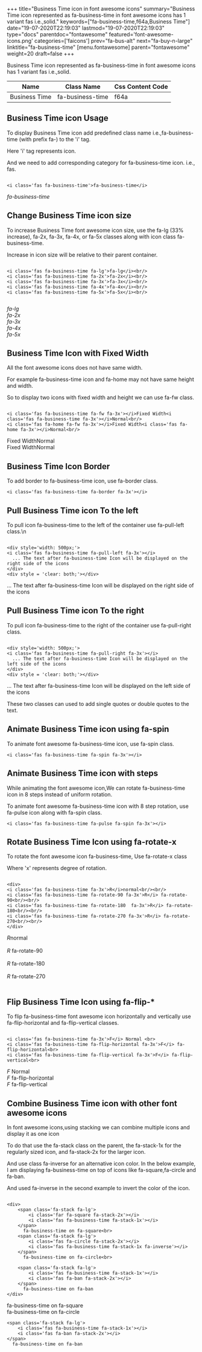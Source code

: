 +++
title="Business Time icon in font awesome icons"
summary="Business Time icon represented as fa-business-time in font awesome icons has 1 variant fas i.e.,solid."
keywords=["fa-business-time,f64a,Business Time"]
date="19-07-2020T22:19:03"
lastmod="19-07-2020T22:19:03"
type="docs"
parentdoc="fontawesome"
featured='font-awesome-icons.png'
categories=['faicons']
prev="fa-bus-alt"
next="fa-buy-n-large"
linktitle="fa-business-time"
[menu.fontawesome]
parent="fontawesome"
weight=20
draft=false
+++


Business Time icon represented as fa-business-time in font awesome icons has 1 variant fas i.e.,solid.

<div class='table-responsive'><table class='table'><thead><tr><th>Name</th><th>Class Name</th><th>Css Content Code</th></tr></thead><tbody><tr><td>Business Time</td><td>fa-business-time</td><td>f64a</td></tr></tbody></table></div>



## Business Time icon Usage

To display Business Time icon add predefined class name i.e.,fa-business-time (with prefix fa-) to the 'i' tag.

Here 'i' tag represents icon.

And we need to add corresponding category for fa-business-time icon. i.e., fas.


```

<i class='fas fa-business-time'>fa-business-time</i>
```

<i class='fas fa-business-time'>fa-business-time</i>




## Change Business Time icon size
To increase Business Time font awesome icon size, use the fa-lg (33% increase), fa-2x, fa-3x, fa-4x, or fa-5x classes along with icon class fa-business-time.

Increase in icon size will be relative to their parent container. 

```

<i class='fas fa-business-time fa-lg'>fa-lg</i><br/>
<i class='fas fa-business-time fa-2x'>fa-2x</i><br/>
<i class='fas fa-business-time fa-3x'>fa-3x</i><br/>
<i class='fas fa-business-time fa-4x'>fa-4x</i><br/>
<i class='fas fa-business-time fa-5x'>fa-5x</i><br/>
            
```

<i class='fas fa-business-time fa-lg'>fa-lg</i><br/>
<i class='fas fa-business-time fa-2x'>fa-2x</i><br/>
<i class='fas fa-business-time fa-3x'>fa-3x</i><br/>
<i class='fas fa-business-time fa-4x'>fa-4x</i><br/>
<i class='fas fa-business-time fa-5x'>fa-5x</i><br/>
            



## Business Time Icon with Fixed Width 

All the font awesome icons does not have same width.

For example fa-business-time icon and fa-home may not have same height and width.

So to display two icons with fixed width and height we can use fa-fw class.


```

<i class='fas fa-business-time fa-fw fa-3x'></i>Fixed Width<i class='fas fa-business-time fa-3x'></i>Normal<br/>
<i class='fas fa-home fa-fw fa-3x'></i>Fixed Width<i class='fas fa-home fa-3x'></i>Normal<br/>
```

<i class='fas fa-business-time fa-fw fa-3x'></i>Fixed Width<i class='fas fa-business-time fa-3x'></i>Normal<br/>
<i class='fas fa-home fa-fw fa-3x'></i>Fixed Width<i class='fas fa-home fa-3x'></i>Normal<br/>



## Business Time Icon Border 

To add border to fa-business-time icon, use fa-border class.


```
<i class='fas fa-business-time fa-border fa-3x'></i>

```
<i class='fas fa-business-time fa-border fa-3x'></i>





## Pull Business Time icon To the left

To pull icon fa-business-time to the left of the container use fa-pull-left class.\n

```

<div style='width: 500px;'>
<i class='fas fa-business-time fa-pull-left fa-3x'></i>
  ... The text after fa-business-time Icon will be displayed on the right side of the icons
</div>
<div style = 'clear: both;'></div>
```

<div style='width: 500px;'>
<i class='fas fa-business-time fa-pull-left fa-3x'></i>
  ... The text after fa-business-time Icon will be displayed on the right side of the icons
</div>
<div style = 'clear: both;'></div>




## Pull Business Time icon To the right
To pull icon fa-business-time to the right of the container use fa-pull-right class.

```

<div style='width: 500px;'>
<i class='fas fa-business-time fa-pull-right fa-3x'></i>
  ... The text after fa-business-time Icon will be displayed on the left side of the icons
</div>
<div style = 'clear: both;'></div>
```

<div style='width: 500px;'>
<i class='fas fa-business-time fa-pull-right fa-3x'></i>
  ... The text after fa-business-time Icon will be displayed on the left side of the icons
</div>
<div style = 'clear: both;'></div>

These two classes can used to add single quotes or double quotes to the text.


## Animate Business Time icon using fa-spin
To animate font awesome fa-business-time icon, use fa-spin class.

```
<i class='fas fa-business-time fa-spin fa-3x'></i>
```
<i class='fas fa-business-time fa-spin fa-3x'></i>




## Animate Business Time icon with steps
While animating the font awesome icon,We can rotate fa-business-time icon in 8 steps instead of uniform rotation.

To animate font awesome fa-business-time icon with 8 step rotation, use fa-pulse icon along with fa-spin class.


```
<i class='fas fa-business-time fa-pulse fa-spin fa-3x'></i>

```
<i class='fas fa-business-time fa-pulse fa-spin fa-3x'></i>





## Rotate Business Time Icon using fa-rotate-x
To rotate the font awesome icon fa-business-time, Use fa-rotate-x class

Where 'x' represents degree of rotation.


```

<div>
<i class='fas fa-business-time fa-3x'>R</i>normal<br/><br/>
<i class='fas fa-business-time fa-rotate-90 fa-3x'>R</i> fa-rotate-90<br/><br/> 
<i class='fas fa-business-time fa-rotate-180  fa-3x'>R</i> fa-rotate-180<br/><br/> 
<i class='fas fa-business-time fa-rotate-270 fa-3x'>R</i> fa-rotate-270<br/><br/>
</div>
```

<div>
<i class='fas fa-business-time fa-3x'>R</i>normal<br/><br/>
<i class='fas fa-business-time fa-rotate-90 fa-3x'>R</i> fa-rotate-90<br/><br/> 
<i class='fas fa-business-time fa-rotate-180  fa-3x'>R</i> fa-rotate-180<br/><br/> 
<i class='fas fa-business-time fa-rotate-270 fa-3x'>R</i> fa-rotate-270<br/><br/>
</div>




## Flip Business Time Icon using fa-flip-*
To flip fa-business-time font awesome icon horizontally and vertically use fa-flip-horizontal and fa-flip-vertical classes. 

```

<i class='fas fa-business-time fa-3x'>F</i> Normal <br>
<i class='fas fa-business-time fa-flip-horizontal fa-3x'>F</i> fa-flip-horizontal<br>
<i class='fas fa-business-time fa-flip-vertical fa-3x'>F</i> fa-flip-vertical<br>
```

<i class='fas fa-business-time fa-3x'>F</i> Normal <br>
<i class='fas fa-business-time fa-flip-horizontal fa-3x'>F</i> fa-flip-horizontal<br>
<i class='fas fa-business-time fa-flip-vertical fa-3x'>F</i> fa-flip-vertical<br>




## Combine Business Time icon with other font awesome icons
In font awesome icons,using stacking we can combine multiple icons and display it as one icon 

To do that use the fa-stack class on the parent, the fa-stack-1x for the regularly sized icon, and fa-stack-2x for the larger icon.

And use class fa-inverse for an alternative icon color. 
In the below example, I am displaying fa-business-time on top of icons like fa-square,fa-circle and fa-ban.

And used fa-inverse in the second example to invert the color of the icon.

```

<div>
    <span class='fa-stack fa-lg'>
        <i class='far fa-square fa-stack-2x'></i>
        <i class='fas fa-business-time fa-stack-1x'></i>
    </span>
      fa-business-time on fa-square<br>
    <span class='fa-stack fa-lg'>
        <i class='fas fa-circle fa-stack-2x'></i>
        <i class='fas fa-business-time fa-stack-1x fa-inverse'></i>
    </span>
      fa-business-time on fa-circle<br>

    <span class='fa-stack fa-lg'>
        <i class='fas fa-business-time fa-stack-1x'></i>
        <i class='fas fa-ban fa-stack-2x'></i>
    </span>
      fa-business-time on fa-ban
</div>
```

<div>
    <span class='fa-stack fa-lg'>
        <i class='far fa-square fa-stack-2x'></i>
        <i class='fas fa-business-time fa-stack-1x'></i>
    </span>
      fa-business-time on fa-square<br>
    <span class='fa-stack fa-lg'>
        <i class='fas fa-circle fa-stack-2x'></i>
        <i class='fas fa-business-time fa-stack-1x fa-inverse'></i>
    </span>
      fa-business-time on fa-circle<br>

    <span class='fa-stack fa-lg'>
        <i class='fas fa-business-time fa-stack-1x'></i>
        <i class='fas fa-ban fa-stack-2x'></i>
    </span>
      fa-business-time on fa-ban
</div>






